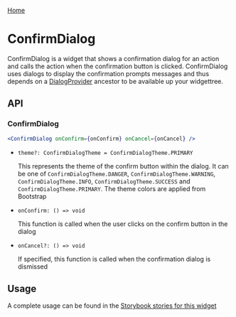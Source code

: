 [Home](../README.md)

# ConfirmDialog

ConfirmDialog is a widget that shows a confirmation dialog for an action and calls the action when
the confirmation button is clicked. ConfirmDialog uses dialogs to display the confirmation prompts
messages and thus depends on a [DialogProvider](dialog-provider.md) ancestor to be available up your
widgettree.

## API

### ConfirmDialog

```jsx
<ConfirmDialog onConfirm={onConfirm} onCancel={onCancel} />
```

-   `theme?: ConfirmDialogTheme = ConfirmDialogTheme.PRIMARY`

    This represents the theme of the confirm button within the dialog. It can be one of
    `ConfirmDialogTheme.DANGER`, `ConfirmDialogTheme.WARNING`, `ConfirmDialogTheme.INFO`,
    `ConfirmDialogTheme.SUCCESS` and `ConfirmDialogTheme.PRIMARY`. The theme colors are applied
    from Bootstrap

-   `onConfirm: () => void`

    This function is called when the user clicks on the confirm button in the dialog

-   `onCancel?: () => void`

    If specified, this function is called when the confirmation dialog is dismissed

## Usage

A complete usage can be found in the [Storybook stories for this widget](../src/misc/confirm-dialog/index.stories.tsx)
